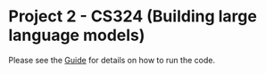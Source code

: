 # Project 2 - CS324 (Building large language models)

Please see the [Guide](https://docs.google.com/document/d/1rWgWyYJc36Vow2eU8oZ0pfVU7SzFRg3Eb1dB1XHZzvE/edit?usp=sharing) for details on how to run the code.
